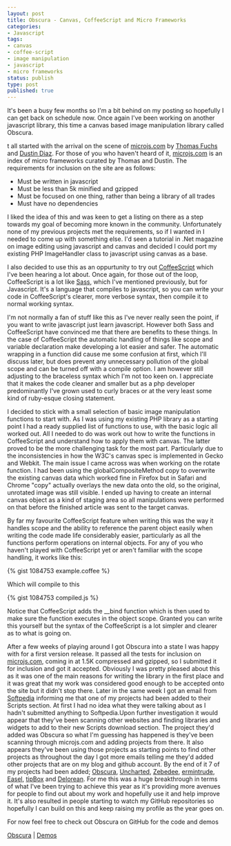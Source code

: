 ```yaml
--- 
layout: post
title: Obscura - Canvas, CoffeeScript and Micro Frameworks
categories:
- Javascript
tags: 
- canvas
- coffee-script
- image manipulation
- javascript
- micro frameworks
status: publish
type: post
published: true
---
```

It's been a busy few months so I'm a bit behind on my posting so hopefully I can get back on schedule now. Once again I've been working on another javascript 
library, this time a canvas based image manipulation library called Obscura.

t all started with the arrival on the scene of [microjs.com](http://microjs.com) by [Thomas Fuchs](http://mir.aculo.us) and [Dustin Diaz](http://dustindiaz.com/). 
For those of you who haven't heard of it, [microjs.com](http://microjs.com) is an index of micro frameworks curated by Thomas and Dustin. The requirements for 
inclusion on the site are as follows:

* Must be written in javascript
* Must be less than 5k minified and gzipped
* Must be focused on one thing, rather than being a library of all trades
* Must have no dependencies

I liked the idea of this and was keen to get a listing on there as a step towards my goal of becoming more known in the community. Unfortunately none of my 
previous projects met the requirements, so if I wanted in I needed to come up with something else. I'd seen a tutorial in .Net magazine on image editing using 
javascript and canvas and decided I could port my existing PHP ImageHandler class to javascript using canvas as a base.

I also decided to use this as an oppurtunity to try out [CoffeeScript](http://jashkenas.github.com/coffee-script/) which I've been hearing a lot about. Once 
again, for those out of the loop, CoffeeScript is a lot like [Sass](http://sass-lang.com), which I've mentioned previously, but for Javascript. It's a language 
that compiles to javascript, so you can write your code in CoffeeScript's clearer, more verbose syntax, then compile it to normal working syntax.

I'm not normally a fan of stuff like this as I've never really seen the point, if you want to write javascript just learn javascript. However both Sass and 
CoffeeScript have convinced me that there are benefits to these things. In the case of CoffeeScript the automatic handling of things like scope and variable 
declaration make developing a lot easier and safer. The automatic wrapping in a function did cause me some confusion at first, which I'll discuss later, but does 
prevent any unnecessary pollution of the global scope and can be turned off with a compile option. I am however still adjusting to the braceless syntax which I'm 
not too keen on. I appreciate that it makes the code cleaner and smaller but as a php developer predominantly I've grown used to curly braces or at the very least 
some kind of ruby-esque closing statement.

I decided to stick with a small selection of basic image manipulation functions to start with. As I was using my existing PHP library as a starting point I had a 
ready supplied list of functions to use, with the basic logic all worked out. All I needed to do was work out how to write the functions in CoffeeScript and 
understand how to apply them with canvas. The latter proved to be the more challenging task for the most part. Particularly due to the inconsistencies in how the 
W3C's canvas spec is implemented in Gecko and Webkit. The main issue I came across was when working on the rotate function. I had been using the 
globalCompositeMethod copy to overwrite the existing canvas data which worked fine in Firefox but in Safari and Chrome "copy" actually overlays the new data onto 
the old, so the original, unrotated image was still visible. I ended up having to create an internal canvas object as a kind of staging area so all manipulations 
were performed on that before the finished article was sent to the target canvas.

By far my favourite CoffeeScript feature when writing this was the way it handles scope and the ability to reference the parent object easily when writing the 
code made life considerably easier, particularly as all the functions perform operations on internal objects. For any of you who haven't played with CoffeeScript 
yet or aren't familiar with the scope handling, it works like this:

{% gist 1084753 example.coffee %}

Which will compile to this

{% gist 1084753 compiled.js %}

Notice that CoffeeScript adds the __bind function which is then used to make sure the function executes in the object scope. Granted you can write this yourself 
but the syntax of the CoffeeScript is a lot simpler and clearer as to what is going on.

After a few weeks of playing around I got Obscura into a state I was happy with for a first version release. It passed all the tests for inclusion on 
[microjs.com](http://microjs.com), coming in at 1.5K compressed and gzipped, so I submitted it for inclusion and got it accepted. Obviously I was pretty pleased 
about this as it was one of the main reasons for writing the library in the first place and it was great that my work was considered good enough to be accepted 
onto the site but it didn't stop there. Later in the same week I got an email from [Softpedia](http://softpedia.com/) informing me that one of my projects had 
been added to their Scripts section. At first I had no idea what they were talking about as I hadn't submitted anything to Softpedia.Upon further investigation it 
would appear that they've been scanning other websites and finding libraries and widgets to add to their new Scripts download section. The project they'd added 
was Obscura so what I'm guessing has happened is they've been scanning through microjs.com and adding projects from there. It also appears they've been using 
those projects as starting points to find other projects as throughout the day I got more emails telling me they'd added other projects that are on my blog and 
github account. By the end of it 7 of my projects had been added; [Obscura](http://github.com/OiNutter/Obscura/), [Uncharted](http://github.com/OiNutter/uncharted/), 
[Zebedee](http://github.com/OiNutter/zebedee), [ermintrude](http://github.com/OiNutter/ermintrude), [Easel](http://github.com/OiNutter/Easel), 
[tipBox](http://github.com/OiNutter/tipBox) and [Delorean](http://github.com/OiNutter/delorean). For me this was a huge breakthrough in terms of what I've been 
trying to achieve this year as it's providing more avenues for people to find out about my work and hopefully use it and help improve it. It's also resulted in 
people starting to watch my GitHub repositories so hopefully I can build on this and keep raising my profile as the year goes on.

For now feel free to check out Obscura on GitHub for the code and demos

[Obscura](http://github.com/OiNutter/Obscura) | [Demos](http://oinutter.github.com/Obscura)
